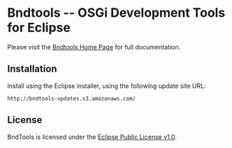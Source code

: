 Bndtools -- OSGi Development Tools for Eclipse
=====================

Please visit the [Bndtools Home Page](http://njbartlett.github.com/bndtools.html) for full documentation.

Installation
------------

Install using the Eclipse installer, using the following update site URL:

	http://bndtools-updates.s3.amazonaws.com/

License
-------

BndTools is licensed under the [Eclipse Public License v1.0](http://www.eclipse.org/legal/epl-v10.html).

